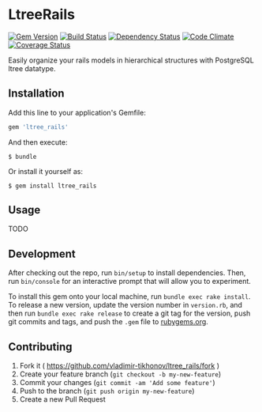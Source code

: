 # LtreeRails
[![Gem Version](https://badge.fury.io/rb/ltree_rails.svg)](http://badge.fury.io/rb/ltree_rails)
[![Build Status](https://travis-ci.org/vladimir-tikhonov/ltree_rails.svg?branch=master)](https://travis-ci.org/vladimir-tikhonov/ltree_rails)
[![Dependency Status](https://gemnasium.com/vladimir-tikhonov/ltree_rails.svg)](https://gemnasium.com/vladimir-tikhonov/ltree_rails)
[![Code Climate](https://codeclimate.com/github/vladimir-tikhonov/ltree_rails/badges/gpa.svg)](https://codeclimate.com/github/vladimir-tikhonov/ltree_rails)
[![Coverage Status](https://coveralls.io/repos/vladimir-tikhonov/ltree_rails/badge.svg?branch=coveralls-setup)](https://coveralls.io/r/vladimir-tikhonov/ltree_rails?branch=coveralls-setup)

Easily organize your rails models in hierarchical structures with PostgreSQL ltree datatype.

## Installation

Add this line to your application's Gemfile:

```ruby
gem 'ltree_rails'
```

And then execute:

    $ bundle

Or install it yourself as:

    $ gem install ltree_rails

## Usage

TODO

## Development

After checking out the repo, run `bin/setup` to install dependencies. Then, run `bin/console` for an interactive prompt that will allow you to experiment.

To install this gem onto your local machine, run `bundle exec rake install`. To release a new version, update the version number in `version.rb`, and then run `bundle exec rake release` to create a git tag for the version, push git commits and tags, and push the `.gem` file to [rubygems.org](https://rubygems.org).

## Contributing

1. Fork it ( https://github.com/vladimir-tikhonov/ltree_rails/fork )
2. Create your feature branch (`git checkout -b my-new-feature`)
3. Commit your changes (`git commit -am 'Add some feature'`)
4. Push to the branch (`git push origin my-new-feature`)
5. Create a new Pull Request
